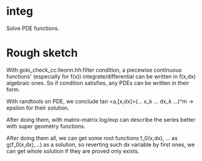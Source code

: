 # integ
Solve PDE functions.

# Rough sketch
With goki_check_cc:lieonn.hh:filter condition, a piecewise continuous functions' (especially for f(x)) integrate/differential can be written in f(x,dx) algebraic ones.
So if condition satisfies, any PDEs can be written in their form.

With randtools on PDE, we conclude tan \<a,\[x,dx\]\>(... x_k ... dx_k ...)^m -\> epsilon for their solution.

After doing them, with matrix-matrix log/exp can describe the series better with super geometry functions.

After doing them all, we can get some root functions f\_0(x,dx), ... as g(f\_0(x,dx),...) as a solution, so reverting such dx variable by first ones, we can get whole solution if they are proved only exists.

